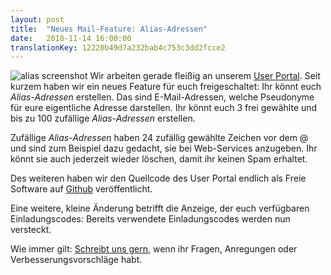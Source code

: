 ```yaml
---
layout: post
title:  "Neues Mail-Feature: Alias-Adressen"
date:   2018-11-14 16:00:00
translationKey: 12220b49d7a232bab4c753c3dd2fcce2
---
```


![alias screenshot](/assets/img/alias.png)
Wir arbeiten gerade fleißig an unserem [User Portal](https://users.systemli.org/).
Seit kurzem haben wir ein neues Feature für euch freigeschaltet: Ihr könnt euch _Alias-Adressen_ erstellen.
Das sind E-Mail-Adressen, welche Pseudonyme für eure eigentliche Adresse darstellen.
Ihr könnt euch 3 frei gewählte und bis zu 100 zufällige _Alias-Adressen_ erstellen.

Zufällige _Alias-Adressen_ haben 24 zufällig gewählte Zeichen vor dem @ und sind zum Beispiel dazu gedacht, sie bei Web-Services anzugeben.
Ihr könnt sie auch jederzeit wieder löschen, damit ihr keinen Spam erhaltet.

Des weiteren haben wir den Quellcode des User Portal endlich als Freie Software auf [Github](https://github.com/systemli/user-management/) veröffentlicht.

Eine weitere, kleine Änderung betrifft die Anzeige, der euch verfügbaren Einladungscodes: Bereits verwendete Einladungscodes werden nun versteckt.

Wie immer gilt: [Schreibt uns gern](/kontakt.html), wenn ihr Fragen, Anregungen oder Verbesserungsvorschläge habt.
